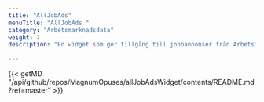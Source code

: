 ```yaml
---
title: "AllJobAds"
menuTitle: "AllJobAds "
category: "Arbetsmarknadsdata"
weight: 7
description: "En widget som ger tillgång till jobbannonser från Arbetsförmedlingen. Den låter dig filtrera efter yrke och / eller område."

---
```

{{< getMD "/api/github/repos/MagnumOpuses/allJobAdsWidget/contents/README.md?ref=master" >}}